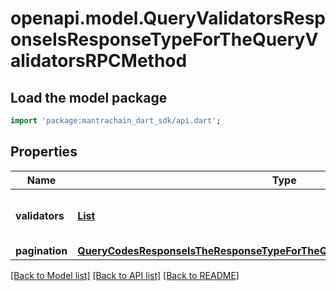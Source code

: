 # openapi.model.QueryValidatorsResponseIsResponseTypeForTheQueryValidatorsRPCMethod

## Load the model package
```dart
import 'package:mantrachain_dart_sdk/api.dart';
```

## Properties
Name | Type | Description | Notes
------------ | ------------- | ------------- | -------------
**validators** | [**List<StakingDelegatorValidators200ResponseValidatorsInner>**](StakingDelegatorValidators200ResponseValidatorsInner.md) | validators contains all the queried validators. | [optional] [default to const []]
**pagination** | [**QueryCodesResponseIsTheResponseTypeForTheQueryCodesRPCMethodPagination**](QueryCodesResponseIsTheResponseTypeForTheQueryCodesRPCMethodPagination.md) |  | [optional] 

[[Back to Model list]](../README.md#documentation-for-models) [[Back to API list]](../README.md#documentation-for-api-endpoints) [[Back to README]](../README.md)


